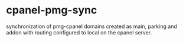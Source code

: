 # cpanel-pmg-sync
synchronization of pmg-cpanel domains created as main, parking and addon with routing configured to local on the cpanel server.

